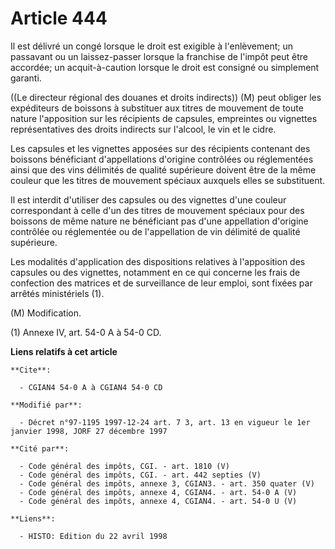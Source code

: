 # Article 444

Il est délivré un congé lorsque le droit est exigible à l'enlèvement; un passavant ou un laissez-passer lorsque la franchise
de l'impôt peut être accordée; un acquit-à-caution lorsque le droit est consigné ou simplement garanti.

((Le directeur régional des douanes et droits indirects)) (M) peut obliger les expéditeurs de boissons à substituer aux
titres de mouvement de toute nature l'apposition sur les récipients de capsules, empreintes ou vignettes représentatives des
droits indirects sur l'alcool, le vin et le cidre.

Les capsules et les vignettes apposées sur des récipients contenant des boissons bénéficiant d'appellations d'origine
contrôlées ou réglementées ainsi que des vins délimités de qualité supérieure doivent être de la même couleur que les titres
de mouvement spéciaux auxquels elles se substituent.

Il est interdit d'utiliser des capsules ou des vignettes d'une couleur correspondant à celle d'un des titres de mouvement
spéciaux pour des boissons de même nature ne bénéficiant pas d'une appellation d'origine contrôlée ou réglementée ou de
l'appellation de vin délimité de qualité supérieure.

Les modalités d'application des dispositions relatives à l'apposition des capsules ou des vignettes, notamment en ce qui
concerne les frais de confection des matrices et de surveillance de leur emploi, sont fixées par arrêtés ministériels (1).

(M) Modification.

(1) Annexe IV, art. 54-0 A à 54-0 CD.

**Liens relatifs à cet article**

	**Cite**:

	  - CGIAN4 54-0 A à CGIAN4 54-0 CD

	**Modifié par**:

	  - Décret n°97-1195 1997-12-24 art. 7 3, art. 13 en vigueur le 1er janvier 1998, JORF 27 décembre 1997

	**Cité par**:

	  - Code général des impôts, CGI. - art. 1810 (V)
	  - Code général des impôts, CGI. - art. 442 septies (V)
	  - Code général des impôts, annexe 3, CGIAN3. - art. 350 quater (V)
	  - Code général des impôts, annexe 4, CGIAN4. - art. 54-0 A (V)
	  - Code général des impôts, annexe 4, CGIAN4. - art. 54-0 U (V)

	**Liens**:

	  - HISTO: Edition du 22 avril 1998
